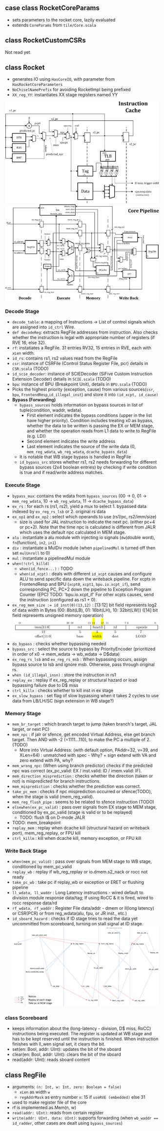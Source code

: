 
## case class RocketCoreParams
- sets parameters to the rocket core, lazily evaluated
- extends `CoreParams` from `tile/Core.scala`


## class RocketCustomCSRs
Not read yet

## class Rocket
- generates IO using `HasCoreIO`, with parameter from `HasRocketCoreParameters`
- `NoChiselNamePrefix` for avoiding RocketImpl being prefixed
- `XX_reg_YY`: instantiates XX stage registers named YY

<!--#### PC gen & Fetch Stage-->
![icache](./icache.png)
![pipeline](./pipeline.png)

### Decode Stage
- `decode_table`: a mapping of Instructions -> List of control signals which are assigned into `id_ctrl` Wire.
- `def decodeReg`: extracts RegFile addresses from instruction. Also checks whether the instruction is legal with appropriate number of registers (if RVE 16, else 32).
- `rf`: instatiates a RegFile. 31 entries RV32, 15 entries in RVE, each with `xLen` width.
- `id_rs`: contains rs1, rs2 values read from the RegFile
- `csr`: instance of CSRFile (Control Status Register File, pcr) details in `CSR.scala` (TODO)
- `id_scie_decoder`: instance of SCIEDecoder (SiFive Custom Instruction Extension Decoder) details in `SCIE.scala` (TODO)
- `bpu`: instance of BPU (Breakpoint Unit), details in `BPU.scala` (TODO)
- Picks the highest priority (exception, cause) from various sources(`csr`, `bpu`, `FrontendResp`,`id_illegal_inst`) and store it into `(id_xcpt, id_cause)`
- **Bypass (Forwarding)**
  - `bypass_sources` holds information on bypass sources in list of tuple(condition, waddr, wdata).
    - First element indicates the bypass conditions (upper in the list have higher priority). Condition includes treating x0 as bypass, whether the data to be written is passing the EX or MEM stage, and whether the operation reads from L1 data to write to RegFile (e.g. LD))
    - Second element indicates the write address
    - Last element indicates the source of the write data (0, `mem_reg_wdata`, `wb_reg_wdata`, `dcache_bypass_data`)
  - It is notable that WB stage bypass is handled in RegFile
  - `id_bypass_src` stores whether rs1, rs2 needs forwarding for different bypass sources (2x4 boolean entries) by checking if write condition is true and if read/write address matches.


### Execute Stage
- `bypass_mux`: contains the wdata from `bypass_sources` (00 -> 0, 01 -> `mem_reg_wdata`, 10 -> `wb_reg_wdata`, 11 -> `dcache_bypass_data`)
- `ex_rs` : for each rs (rs1, rs2), yield a mux to select 1. bypassed data indexed by `ex_reg_rs_lsb` or 2. original rs data
- `ex_op1` and `ex_op2` : select which operands to use (rs1/pc, rs2/imm/size)
  - size is used for JAL instruction to indicate the next pc. (either pc+4 or pc+2). Note that the time npc is calculated is different from JALR which uses the default npc calculated in MEM stage.
- `alu` : instantiate a alu module with injecting io signals (`dw`(double word), `fn`(function), `in2`, `in1`)
- `div` : instantiate a MulDiv module (when `pipelinedMul` is turned off then set `mulUnroll` to 0)
- `mul` : instantiate a pipelinedMul module
- `when(!ctrl_killd)`
  - `when(id_fence...)` : TODO
  - `when(id_xcpt)` : deals with different `id_xcpt` causes and configure ALU to send specific data down the writeback pipeline.
  For xcpts in FrontendResp and BPU (`xcpt0`, `xcpt1`, `bpu.io.xcpt_if`), send corresponding PC, PC+2 down the pipeline to Exception Program Counter (EPC) TODO: 'bpu.io.xcpt_if'
  For other xcpts causes, send the instruction (configured as rs1 + 0).
- `ex_reg_mem_size := id_inst(0)(13,12)` : [13:12] bit field represents log2 of data width in Bytes (00: 8bit(LB), 01: 16bit(LH), 10: 32bit(LW)) ([14] bit field represents unsigned memory operation)<br/>
![load instruction](./load.png)
- `do_bypass` : checks whether bypassing needed
- `bypass_src` : select the source to bypass by PriorityEncoder (prioritized in order of x0 -> mem_wdata -> wb_wdata -> D$data)
- `ex_reg_rs_lsb` and `ex_reg_rs_msb` : When bypassing occurs, assign bypass source to lsb and ignore msb. Otherwise, pass through original rs.
- `when (id_illegal_insn)` : store the instruction in rs1
- `replay_ex` : replay if ex_reg_replay or structural hazard or load bypassing failure due to D$ miss
- `ctrl_killx` : checks whether to kill inst in ex stage
- `ex_slow_bypass` : set flag of slow bypassing when it takes 2 cycles to use data from LB/LH/SC (sign extension in WB stage?)

### Memory Stage
- `mem_br_target` : which branch target to jump (taken branch's target, JAL target, or next PC)
- `mem_npc` : if jalr or sfence, get encoded Virtual Address, else get branch target. Then AND with -2 (=1111...110), to make the PC a multiple of 2. (TODO)
    - More into Virtual Address: (with default option, PAddr=32, v=39, and XLen=64) : unmatched with spec - Why?  +  sign extend with VA and zero extend with PA, why?
- `mem_wrong_npc`: (When using branch predictor) checks if the predicted npc was correct (ex_pc_valid: EX / inst.valid: ID / imem.valid: IF).
- `mem_direction_misprediction` : checks whether the direction (taken or not) is mispredicted for branch instructions.
- `mem_misprediction` : checks whether the prediction was correct.
- `take_pc_mem` : checks if npc misprediction occurred or sfence(TODO), when the stage is valid (mem_reg_valid).
- `mem_reg_flush_pipe` : seems to be related to sfence instruction (TODO)
- `elsewhen(ex_pc_valid)` : pass over signals from EX stage to MEM stage, conditioned by ex_pc_valid (stage is valid or to be replayed)
  - TODO: flush I$ on D-mode JALR
- TODO: mem_breakpoint
- `replay_mem` : replay when dcache kill (structural hazard on writeback port), mem_reg_replay, or FPU kill
- `ctrl_killm` : kill when dcache kill, memory exception, or FPU kill

### Write Back Stage
- `when(mem_pc_valid)` : pass over signals from MEM stage to WB stage, conditioned by mem_pc_valid
- `replay_wb` : replay if wb_reg_replay or io.dmem.s2_nack or rocc not ready
- `take_pc_wb` : take pc if replay_wb or exception or ERET or flushing pipeline
- `ll_wdata, ll_waddr` : Long Latency instructions - wired default to division module response data/tag; If using RoCC & it is fired, wired to rocc response data/rd
- `rf_wdata, rf_waddr` : Register File data/addr - dmem or ll(long latency) or CSR(PCR) or from reg_wdata(alu, fpu, or JR inst., etc.)
- `id_sboard_hazard` : checks if ID stage tries to read the data yet uncommitted from scoreboard, turning on stall signal at ID stage.<br/>
![Control Flow of take pc and replay](./control_flow_replay&takepc.png)

### class Scoreboard
- keeps information about the (long-latency - division, D$ miss, RoCC) instructions being executed. The register is updated at WB stage and has to be kept reserved until the instruction is finished. When instruction finishes with ll_wen signal set, it clears the bit.
- set(en: Bool, addr: UInt): updates the bit of the sboard
- clear(en: Bool, addr: UInt): clears the bit of the sboard
- read(addr: UInt): reads sboard content

## class RegFile
- arguments: `(n: Int, w: Int, zero: Boolean = false)`
  - `xLen` as width `w`
  - `regAddrMask` as entry number `n`: 15 if `useRVE (embedded)` else 31
- used to make register file of the core
- rf is implemented as Mem(n, w)
- `read(addr: UInt)`: reads from certain register
- `write(addr: UInt, data: UInt)`: supports forwarding (when `wb_waddr == id_radder`, other cases are dealt using `bypass_sources`)


